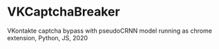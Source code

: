 # VKCaptchaBreaker
VKontakte captcha bypass with pseudoCRNN model running as chrome extension, Python, JS, 2020
